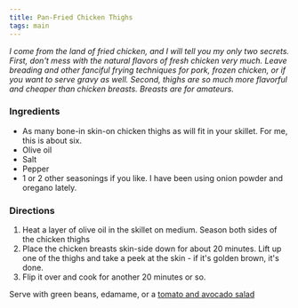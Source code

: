 ```yaml
---
title: Pan-Fried Chicken Thighs
tags: main
---
```

_I come from the land of fried chicken, and I will tell you my only two secrets. First, don't mess with the natural flavors of fresh chicken very much. Leave breading and other fanciful frying techniques for pork, frozen chicken, or if you want to serve gravy as well. Second, thighs are so much more flavorful and cheaper than chicken breasts. Breasts are for amateurs._

### Ingredients
* As many bone-in skin-on chicken thighs as will fit in your skillet. For me, this is about six.
* Olive oil
* Salt
* Pepper
* 1 or 2 other seasonings if you like. I have been using onion powder and oregano lately.

### Directions
1. Heat a layer of olive oil in the skillet on medium. Season both sides of the chicken thighs
2. Place the chicken breasts skin-side down for about 20 minutes. Lift up one of the thighs and take a peek at the skin - if it's golden brown, it's done.
3. Flip it over and cook for another 20 minutes or so.

Serve with green beans, edamame, or a [tomato and avocado salad](http://www.marthastewart.com/333809/tomato-and-avocado-salad)